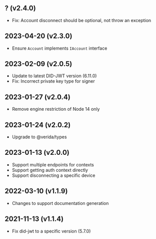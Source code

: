 ? (v2.4.0)
-------------------

- Fix: Account disconnect should be optional, not throw an exception

2023-04-20 (v2.3.0)
-------------------

- Ensure `Account` implements `IAccount` interface

2023-02-09 (v2.0.5)
-------------------

- Update to latest DID-JWT version (6.11.0)
- Fix: Incorrect private key type for signer

2023-01-27 (v2.0.4)
-------------------

- Remove engine restriction of Node 14 only

2023-01-24 (v2.0.2)
-------------------

- Upgrade to @verida/types


2023-01-13 (v2.0.0)
-------------------

- Support multiple endpoints for contexts
- Support getting auth context directly
- Support disconnecting a specific device

2022-03-10 (v1.1.9)
-------------------

- Changes to support documentation generation

2021-11-13 (v1.1.4)
-------------------

- Fix did-jwt to a specific version (5.7.0)